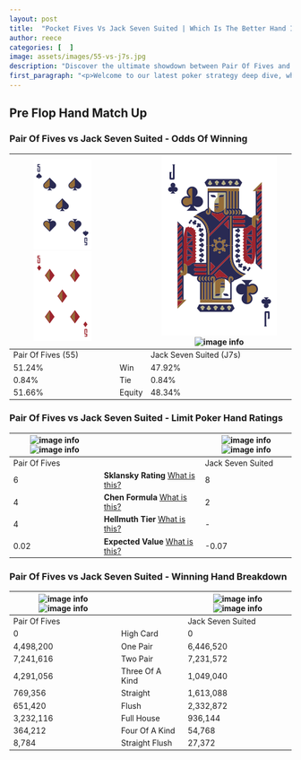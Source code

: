 ```yaml
---
layout: post
title:  "Pocket Fives Vs Jack Seven Suited | Which Is The Better Hand In Poker? A Complete Guide"
author: reece
categories: [  ]
image: assets/images/55-vs-j7s.jpg
description: "Discover the ultimate showdown between Pair Of Fives and Jack Seven Suited in poker! Uncover the odds, strategies, and scenarios where one hand triumphs over the other. Get ready to up your poker game with this thrilling analysis."
first_paragraph: "<p>Welcome to our latest poker strategy deep dive, where we're pitting two distinct hands against each other in a high-stakes showdown: Pair Of Fives vs Jack Seven Suited.</p><p>In the dynamic world of poker, every decision counts, and knowing which hand holds the upper hand is key to your success at the table.</p><p>In this article, we'll dissect these two hands, explore the scenarios where one dominates the other, and equip you with the knowledge to make strategic choices that can tip the odds in your favor.</p><p>Get ready to unravel the intriguing dynamics of these poker hands and elevate your game to new heights.</p>"
---
```




[comment]: # (sp0)

## Pre Flop Hand Match Up

<div class="table hand-ratings" markdown="1"> 



### Pair Of Fives vs Jack Seven Suited - Odds Of Winning


    
| ![image info](assets/images/hand1/5.png) ![image info](assets/images/hand1/5o.png) |  | ![image info](assets/images/hand2/j.png) ![image info](assets/images/hand2/7s.png) |
| -------- | -------- | -------- |
| Pair Of Fives (55) |  | Jack Seven Suited (J7s) |
| 51.24% | Win | 47.92% |
| 0.84% | Tie | 0.84% |
| 51.66% | Equity | 48.34% |




[comment]: # (sp1)



### Pair Of Fives vs Jack Seven Suited - Limit Poker Hand Ratings


    
| ![image info](https://www.riverpairs.com/assets/images/hand1/5.png) ![image info](https://www.riverpairs.com/assets/images/hand1/5o.png) |  | ![image info](https://www.riverpairs.com/assets/images/hand2/j.png) ![image info](https://www.riverpairs.com/assets/images/hand2/7s.png) |
| -------- | -------- | -------- |
| Pair Of Fives |  | Jack Seven Suited |
| 6 | **Sklansky Rating** [What is this?](/sklansky-rating-explained) | 8 |
| 4 | **Chen Formula** [What is this?](/chen-formula-explained) | 2 |
| 4 | **Hellmuth Tier** [What is this?](/Hellmuth-tier-explained) | - |
| 0.02 | **Expected Value** [What is this?](/expected-value-explained) | -0.07 |




[comment]: # (sp2)



### Pair Of Fives vs Jack Seven Suited - Winning Hand Breakdown


    
| ![image info](https://www.riverpairs.com/assets/images/hand1/5.png) ![image info](https://www.riverpairs.com/assets/images/hand1/5o.png) |  | ![image info](https://www.riverpairs.com/assets/images/hand2/j.png) ![image info](https://www.riverpairs.com/assets/images/hand2/7s.png) |
| -------- | -------- | -------- |
| Pair Of Fives |  | Jack Seven Suited |
| 0 | High Card | 0 |
| 4,498,200 | One Pair | 6,446,520 |
| 7,241,616 | Two Pair | 7,231,572 |
| 4,291,056 | Three Of A Kind | 1,049,040 |
| 769,356 | Straight | 1,613,088 |
| 651,420 | Flush | 2,332,872 |
| 3,232,116 | Full House | 936,144 |
| 364,212 | Four Of A Kind | 54,768 |
| 8,784 | Straight Flush | 27,372 |




[comment]: # (sp3)



</div>

[comment]: # (sp4)



[comment]: # (sp5)

